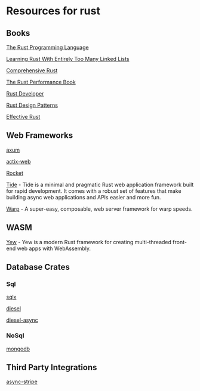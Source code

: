 # Resources for rust

## Books
[The Rust Programming Language](https://doc.rust-lang.org/book/)

[Learning Rust With Entirely Too Many Linked Lists](https://rust-unofficial.github.io/too-many-lists/index.html#learn-rust-with-entirely-too-many-linked-lists)

[Comprehensive Rust](https://google.github.io/comprehensive-rust/index.html)

[The Rust Performance Book](https://nnethercote.github.io/perf-book/title-page.html)

[Rust Developer](https://robot-dreams-rust.mag.wiki/intro.html)

[Rust Design Patterns](https://rust-unofficial.github.io/patterns/intro.html)

[Effective Rust](https://effective-rust.com/title-page.html)

## Web Frameworks

[axum](https://github.com/tokio-rs/axum)

[actix-web](https://github.com/actix/actix-web)

[Rocket](https://github.com/rwf2/Rocket)

[Tide](https://github.com/http-rs/tide) - Tide is a minimal and pragmatic Rust web application framework built for rapid development. It comes with a robust set of features that make building async web applications and APIs easier and more fun.


[Warp](https://github.com/seanmonstar/warp) - A super-easy, composable, web server framework for warp speeds.

## WASM
[Yew](https://github.com/yewstack/yew) - Yew is a modern Rust framework for creating multi-threaded front-end web apps with WebAssembly.



## Database Crates
### Sql
[sqlx](https://github.com/launchbadge/sqlx)

[diesel](https://github.com/diesel-rs/diesel)

[diesel-async](https://github.com/weiznich/diesel_async)

### NoSql
[mongodb](https://github.com/mongodb/mongo-rust-driver)

## Third Party Integrations

[async-stripe](https://github.com/arlyon/async-stripe)
